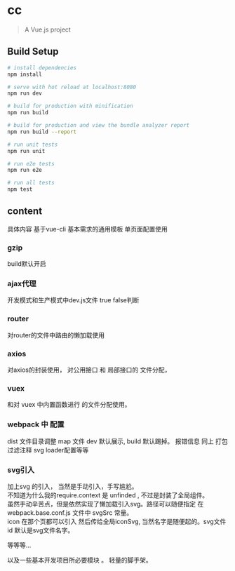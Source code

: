 # cc

> A Vue.js project

## Build Setup

``` bash
# install dependencies
npm install

# serve with hot reload at localhost:8080
npm run dev

# build for production with minification
npm run build

# build for production and view the bundle analyzer report
npm run build --report

# run unit tests
npm run unit

# run e2e tests
npm run e2e

# run all tests
npm test
```
## content

具体内容 基于vue-cli 基本需求的通用模板 单页面配置使用 
### gzip
build默认开启
### ajax代理
开发模式和生产模式中dev.js文件
true false判断
### router
对router的文件中路由的懒加载使用
### axios
对axios的封装使用，
对公用接口 和 局部接口的 文件分配，
### vuex
和对 vuex 中内置函数进行 的文件分配使用。
### webpack 中 配置
dist 文件目录调整
map 文件 dev 默认展示, build 默认踢掉。
报错信息 同上
打包过滤注释
svg loader配置等等
### svg引入
加上svg 的引入， 当然是手动引入，手写尴尬。<br>
不知道为什么我的require.context 是 unfinded , 不过是封装了全局组件。<br>
虽然手动辛苦点，但是依然实现了懒加载引入svg。路径可以随便指定 在webpack.base.conf.js 文件中 svgSrc 常量。<br>
icon 在那个页都可以引入 然后传给全局iconSvg, 当然名字是随便起的。svg文件id 默认是svg文件名字。<br>


等等等... 

以及一些基本开发项目所必要模块 。 轻量的脚手架。
